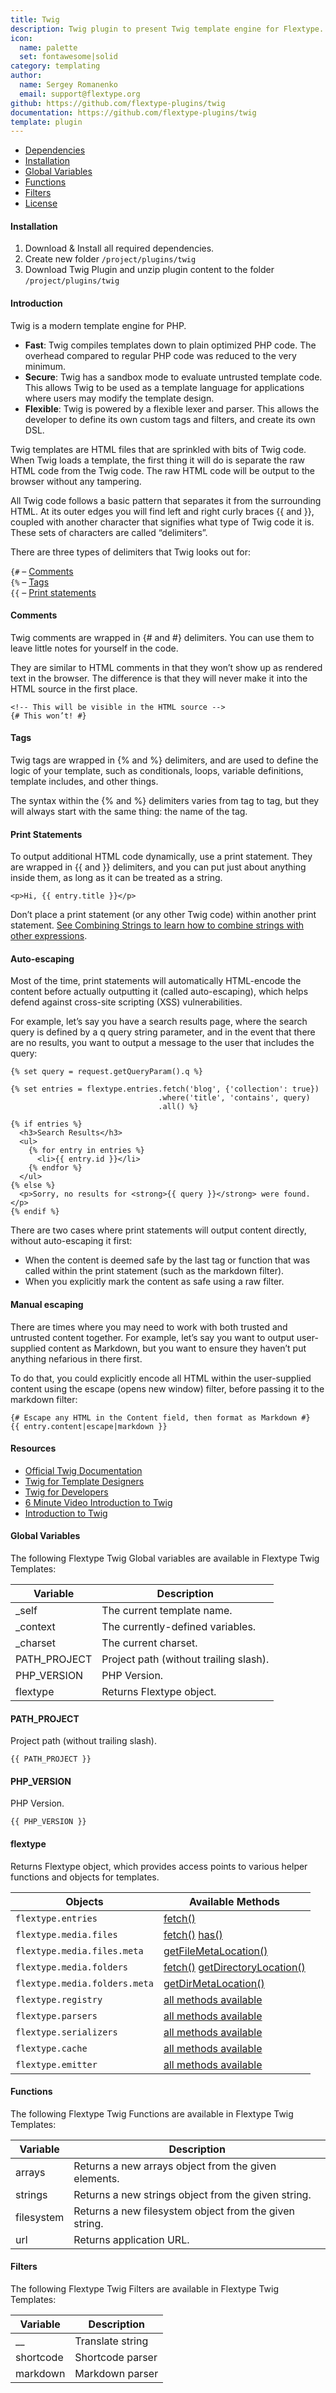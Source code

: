 ```yaml
---
title: Twig
description: Twig plugin to present Twig template engine for Flextype.
icon:
  name: palette
  set: fontawesome|solid
category: templating
author:
  name: Sergey Romanenko
  email: support@flextype.org
github: https://github.com/flextype-plugins/twig
documentation: https://github.com/flextype-plugins/twig
template: plugin
---
```


* [Dependencies](#dependencies)
* [Installation](#installation)
* [Global Variables](#global-variables)
* [Functions](#functions)
* [Filters](#filters)
* [License](#license)

#### Installation

1. Download & Install all required dependencies.
2. Create new folder `/project/plugins/twig`
3. Download Twig Plugin and unzip plugin content to the folder `/project/plugins/twig`

#### Introduction

Twig is a modern template engine for PHP.

* **Fast**: Twig compiles templates down to plain optimized PHP code. The overhead compared to regular PHP code was reduced to the very minimum.
* **Secure**: Twig has a sandbox mode to evaluate untrusted template code. This allows Twig to be used as a template language for applications where users may modify the template design.
* **Flexible**: Twig is powered by a flexible lexer and parser. This allows the developer to define its own custom tags and filters, and create its own DSL.

Twig templates are HTML files that are sprinkled with bits of Twig code. When Twig loads a template, the first thing it will do is separate the raw HTML code from the Twig code. The raw HTML code will be output to the browser without any tampering.

All Twig code follows a basic pattern that separates it from the surrounding HTML. At its outer edges you will find left and right curly braces {{ and }}, coupled with another character that signifies what type of Twig code it is. These sets of characters are called “delimiters”.

There are three types of delimiters that Twig looks out for:

`{#` – [Comments](#comments)  
`{%` – [Tags](#tags)  
`{{` – [Print statements](#print-statements)

#### <a name="comments"></a> Comments

Twig comments are wrapped in {# and #} delimiters. You can use them to leave little notes for yourself in the code.

They are similar to HTML comments in that they won’t show up as rendered text in the browser. The difference is that they will never make it into the HTML source in the first place.

```
<!-- This will be visible in the HTML source -->
{# This won’t! #}
```

#### <a name="tags"></a> Tags

Twig tags are wrapped in {% and %} delimiters, and are used to define the logic of your template, such as conditionals, loops, variable definitions, template includes, and other things.

The syntax within the {% and %} delimiters varies from tag to tag, but they will always start with the same thing: the name of the tag.

#### <a name="print-statements"></a> Print Statements

To output additional HTML code dynamically, use a print statement. They are wrapped in {{ and }} delimiters, and you can put just about anything inside them, as long as it can be treated as a string.

```
<p>Hi, {{ entry.title }}</p>
```

Don’t place a print statement (or any other Twig code) within another print statement. [See Combining Strings to learn how to combine strings with other expressions](#combining-strings).

#### <a name="auto-escaping"></a> Auto-escaping

Most of the time, print statements will automatically HTML-encode the content before actually outputting it (called auto-escaping), which helps defend against cross-site scripting (XSS) vulnerabilities.

For example, let’s say you have a search results page, where the search query is defined by a q query string parameter, and in the event that there are no results, you want to output a message to the user that includes the query:

```
{% set query = request.getQueryParam().q %}

{% set entries = flextype.entries.fetch('blog', {'collection': true})
                                 .where('title', 'contains', query)
                                 .all() %}

{% if entries %}
  <h3>Search Results</h3>
  <ul>
    {% for entry in entries %}
      <li>{{ entry.id }}</li>
    {% endfor %}
  </ul>
{% else %}
  <p>Sorry, no results for <strong>{{ query }}</strong> were found.</p>
{% endif %}
```

There are two cases where print statements will output content directly, without auto-escaping it first:

* When the content is deemed safe by the last tag or function that was called within the print statement (such as the markdown filter).
* When you explicitly mark the content as safe using a raw filter.

#### <a name="manual-escaping"></a> Manual escaping

There are times where you may need to work with both trusted and untrusted content together. For example, let’s say you want to output user-supplied content as Markdown, but you want to ensure they haven’t put anything nefarious in there first.

To do that, you could explicitly encode all HTML within the user-supplied content using the escape (opens new window) filter, before passing it to the markdown filter:

```
{# Escape any HTML in the Content field, then format as Markdown #}
{{ entry.content|escape|markdown }}
```

#### <a name="resources"></a> Resources

* [Official Twig Documentation](https://twig.sensiolabs.org/documentation)
* [Twig for Template Designers](https://twig.sensiolabs.org/doc/templates.html)
* [Twig for Developers](https://twig.sensiolabs.org/doc/api.html)
* [6 Minute Video Introduction to Twig](https://www.dev-metal.com/6min-video-introduction-twig-php-templating-engine/)
* [Introduction to Twig](https://www.slideshare.net/markstory/introduction-to-twig)

#### <a name="global-variables"></a> Global Variables

The following Flextype Twig Global variables are available in Flextype Twig Templates:

| Variable     | Description                            |
| ------------ | -------------------------------------- |
| _self        | The current template name.             |
| _context     | The currently-defined variables.       |
| _charset     | The current charset.                   |
| PATH_PROJECT | Project path (without trailing slash). |
| PHP_VERSION  | PHP Version.                           |
| flextype     | Returns Flextype object.               |

#### PATH_PROJECT

Project path (without trailing slash).

```
{{ PATH_PROJECT }}
```

#### PHP_VERSION

PHP Version.

```
{{ PHP_VERSION }}
```

#### flextype

Returns Flextype object, which provides access points to various helper functions and objects for templates.

| Objects                       | Available Methods                                                                                                                                                         |
| ----------------------------- | ------------------------------------------------------------------------------------------------------------------------------------------------------------------------- |
| `flextype.entries`            | [fetch()](https://docs.flextype.org/en/core/entries#methods-fetch)                                                                                                        |
| `flextype.media.files`        | [fetch()](https://docs.flextype.org/en/core/media#methods-files-fetch) [has()](https://docs.flextype.org/en/core/media#methods-files-has)                                 |
| `flextype.media.files.meta`   | [getFileMetaLocation()](https://docs.flextype.org/en/core/media#methods-files-meta-getFileMetaLocation)                                                                   |
| `flextype.media.folders`      | [fetch()](https://docs.flextype.org/en/core/media#methods-folders-fetch) [getDirectoryLocation()](https://docs.flextype.org/en/core/media#methods-folders-getDirLocation) |
| `flextype.media.folders.meta` | [getDirMetaLocation()](https://docs.flextype.org/en/core/media#methods-folders-meta-getDirMetaLocation)                                                                   |
| `flextype.registry`           | [all methods available](https://docs.flextype.org/en/core/registry)                                                                                                       |
| `flextype.parsers`            | [all methods available](https://docs.flextype.org/en/core/parsers)                                                                                                        |
| `flextype.serializers`        | [all methods available](https://docs.flextype.org/en/core/serializers)                                                                                                    |
| `flextype.cache`              | [all methods available](https://www.phpfastcache.com)                                                                                                                     |
| `flextype.emitter`            | [all methods available](https://event.thephpleague.com/2.0/)                                                                                                              |

#### <a name="functions"></a> Functions

The following Flextype Twig Functions are available in Flextype Twig Templates:

| Variable   | Description                                            |
| ---------- | ------------------------------------------------------ |
| arrays     | Returns a new arrays object from the given elements.   |
| strings    | Returns a new strings object from the given string.    |
| filesystem | Returns a new filesystem object from the given string. |
| url        | Returns application URL.                               |

#### <a name="filters"></a> Filters

The following Flextype Twig Filters are available in Flextype Twig Templates:

| Variable  | Description      |
| --------- | ---------------- |
| __        | Translate string |
| shortcode | Shortcode parser |
| markdown  | Markdown parser  |
